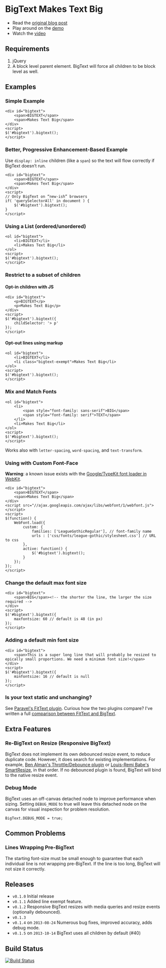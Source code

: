 BigText Makes Text Big
============================

* Read the [original blog post](http://www.zachleat.com/web/bigtext-makes-text-big/)
* Play around on the [demo](http://www.zachleat.com/bigtext/)
* Watch the [video](http://www.youtube.com/watch?v=OuqB6e6NPRM)

Requirements
----------------------------
1. jQuery
1. A block level parent element. BigText will force all children to be block level as well.

Examples
----------------------------

### Simple Example

    <div id="bigtext">
        <span>BIGTEXT</span>
        <span>Makes Text Big</span>
    </div>
    <script>
    $('#bigtext').bigtext();
    </script>

### Better, Progressive Enhancement-Based Example

Use `display: inline` children (like a `span`) so the text will flow correctly if BigText doesn’t run.

    <div id="bigtext">
        <span>BIGTEXT</span>
        <span>Makes Text Big</span>
    </div>
    <script>
    // Only BigText on “new-ish” browsers
    if( 'querySelectorAll' in document ) {
        $('#bigtext').bigtext();    
    }
    </script>

### Using a List (ordered/unordered)

    <ol id="bigtext">
        <li>BIGTEXT</li>
        <li>Makes Text Big</li>
    </ol>
    <script>
    $('#bigtext').bigtext();
    </script>

### Restrict to a subset of children

#### Opt-in children with JS

    <div id="bigtext">
        <p>BIGTEXT</p>
        <p>Makes Text Big</p>
    </div>
    <script>
    $('#bigtext').bigtext({
        childSelector: '> p'
    });
    </script>

#### Opt-out lines using markup

    <ol id="bigtext">
        <li>BIGTEXT</li>
        <li class="bigtext-exempt">Makes Text Big</li>
    </ol>
    <script>
    $('#bigtext').bigtext();
    </script>


### Mix and Match Fonts

    <ol id="bigtext">
        <li>
            <span style="font-family: sans-serif">BIG</span>
            <span style="font-family: serif">TEXT</span>
        </li>
        <li>Makes Text Big</li>
    </ol>
    <script>
    $('#bigtext').bigtext();
    </script>

Works also with `letter-spacing`, `word-spacing`, and `text-transform`.

### Using with Custom Font-Face

**Warning**: a known issue exists with the [Google/TypeKit font loader in WebKit](https://github.com/typekit/webfontloader/issues/26).

    <div id="bigtext">
        <span>BIGTEXT</span>
        <span>Makes Text Big</span>
    </div>
    <script src="//ajax.googleapis.com/ajax/libs/webfont/1/webfont.js"></script>
    <script>
    $(function() {
        WebFont.load({
            custom: {
                families: ['LeagueGothicRegular'], // font-family name
                urls : ['css/fonts/league-gothic/stylesheet.css'] // URL to css
            },
            active: function() {
                $('#bigtext').bigtext();
            }
        });
    });
    </script>

### Change the default max font size

    <div id="bigtext">
        <span>BIG</span><!-- the shorter the line, the larger the size required --> 
    </div>
    <script>
    $('#bigtext').bigtext({
        maxfontsize: 60 // default is 48 (in px)
    });
    </script>

### Adding a default min font size

    <div id="bigtext">
        <span>This is a super long line that will probably be resized to epically small proportions. We need a minimum font size!</span>
    </div>
    <script>
    $('#bigtext').bigtext({
        minfontsize: 16 // default is null
    });
    </script>

### Is your text static and unchanging?

See [Paravel's FitText plugin](http://fittextjs.com/). Curious how the two plugins compare? I've written a full [comparison between FitText and BigText](http://www.zachleat.com/web/fittext-and-bigtext/).

Extra Features
----------------------------
### Re-BigText on Resize (Responsive BigText)

BigText does not implement its own debounced resize event, to reduce duplicate code. However, it does search for existing implementations. For example, [Ben Alman's Throttle/Debounce plugin](https://github.com/cowboy/jquery-throttle-debounce) or [Louis-Remi Babe's SmartResize](https://github.com/lrbabe/jquery-smartresize/), in that order.  If no debounced plugin is found, BigText will bind to the native resize event.

### Debug Mode

BigText uses an off-canvas detached node to improve performance when sizing. Setting `DEBUG_MODE` to true will leave this detached node on the canvas for visual inspection for problem resolution.

    BigText.DEBUG_MODE = true;

Common Problems
----------------------------

### Lines Wrapping Pre-BigText
The starting font-size must be small enough to guarantee that each individual line is not wrapping pre-BigText. If the line is too long, BigText will not size it correctly.
    
Releases
----------------------------

* `v0.1.0` Initial release
* `v0.1.1` Added line exempt feature.
* `v0.1.2` Responsive BigText resizes with media queries and resize events (optionally debounced).
* `v0.1.3`
* `v0.1.4` on `2013-08-24` Numerous bug fixes, improved accuracy, adds debug mode. 
* `v0.1.5` on `2013-10-14` BigText uses all children by default (#40)

Build Status
----------------------------

[![Build Status](https://travis-ci.org/zachleat/BigText.png?branch=master)](https://travis-ci.org/zachleat/BigText)
